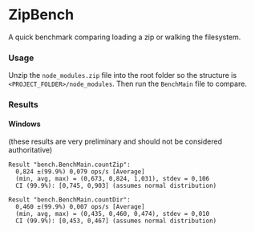 # ZipBench

A quick benchmark comparing loading a zip or walking the filesystem.

### Usage

Unzip the `node_modules.zip` file into the root folder so the structure is `<PROJECT_FOLDER>/node_modules`. Then run the `BenchMain` file to compare.

### Results

#### Windows

(these results are very preliminary and should not be considered authoritative)

```
Result "bench.BenchMain.countZip":
  0,824 ±(99.9%) 0,079 ops/s [Average]
  (min, avg, max) = (0,673, 0,824, 1,031), stdev = 0,106
  CI (99.9%): [0,745, 0,903] (assumes normal distribution)

Result "bench.BenchMain.countDir":
  0,460 ±(99.9%) 0,007 ops/s [Average]
  (min, avg, max) = (0,435, 0,460, 0,474), stdev = 0,010
  CI (99.9%): [0,453, 0,467] (assumes normal distribution)
```